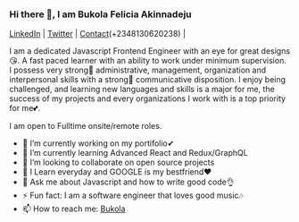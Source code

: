 ### Hi there 👋, I am Bukola Felicia Akinnadeju

[LinkedIn](https://www.linkedin.com/in/bukky-akinnadeju) | [Twitter](https://twitter.com/Akinnadejubukky) | [Contact](mailto:bukky.akinnadeju17@gmail.com)(+2348130620238) | 

I am a dedicated Javascript Frontend Engineer with an eye for great designs😘. A fast paced learner with an ability to work under minimum supervision. I possess very strong🦾 administrative, management, organization and interpersonal skills with a strong🦾 communicative disposition. I enjoy being challenged, and learning new languages and skills is a major for me, the success of my projects and every organizations I work with is a top priority for me💕.

I am open to Fulltime onsite/remote roles.

- 🔭 I’m currently working on my portifolio✔
- 🌱 I’m currently learning Advanced React and Redux/GraphQL
- 👯 I’m looking to collaborate on open source projects
- 🤔 I Learn everyday and GOOGLE is my bestfriend❤
- 💬 Ask me about Javascript and how to write good code👌
- ⚡ Fun fact: I am a software engineer that loves good music🎶
- 📫 How to reach me: [Bukola](mailto:bukky.akinnadeju17@gmail.com)


